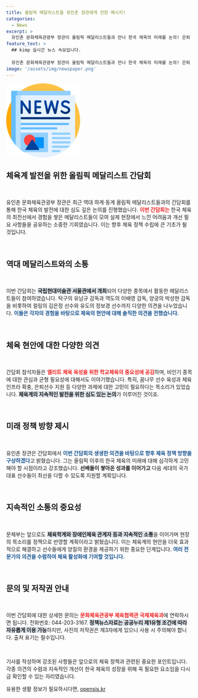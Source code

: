 ```yaml
---
title: 올림픽 메달리스트들 유인촌 장관에게 전한 메시지!
categories:
  - News
excerpt: >
  유인촌 문화체육관광부 장관이 올림픽 메달리스트들과 만나 한국 체육의 미래를 논의! 은퇴 후에도 현역으로 활발히 활동 중인 선수들의 생생한 의견이 정책에 반영될 예정. 한국 체육 발전의 새로운 전환점이 될 이 간담회, 그 결과는? 클릭하여 확인하세요!
feature_text: >
  ## kimp 실시간 뉴스 속보입니다.

  유인촌 문화체육관광부 장관이 올림픽 메달리스트들과 만나 한국 체육의 미래를 논의! 은퇴 후에도 현역으로 활발히 활동 중인 선수들의 생생한 의견이 정책에 반영될 예정. 한국 체육 발전의 새로운 전환점이 될 이 간담회, 그 결과는? 클릭하여 확인하세요!
image: '/assets/img/newspaper.png'
---
```


<p><img src="/assets/img/newspaper.png" alt="kimplant 속보" /></p>

<h2 data-ke-size="size26">체육계 발전을 위한 올림픽 메달리스트 간담회</h2>

<p data-ke-size="size16">&nbsp;</p>

<p>유인촌 문화체육관광부 장관은 최근 역대 하계·동계 올림픽 메달리스트들과의 간담회를 통해 한국 체육의 발전에 대한 심도 깊은 논의를 진행했습니다. <b><span style="color: #ee2323;">이번 간담회는</span></b> 한국 체육의 최전선에서 경험을 쌓은 메달리스트들이 모여 실제 현장에서 느낀 어려움과 개선 필요 사항들을 공유하는 소중한 기회였습니다. 이는 향후 체육 정책 수립에 큰 기초가 될 것입니다.</p>

<p data-ke-size="size16">&nbsp;</p>

<h2 data-ke-size="size26">역대 메달리스트와의 소통</h2>

<p data-ke-size="size16">&nbsp;</p>

<p>이번 간담회는 <b><span style="background-color: #21538527;">국립현대미술관 서울관에서 개최</span></b>되어 다양한 종목에서 활동한 메달리스트들이 참여하였습니다. 탁구의 유남규 감독과 역도의 이배영 감독, 양궁의 박성현 감독을 비롯하여 컬링의 김은정 선수와 유도의 정보경 선수까지 다양한 의견을 나누었습니다. <b><span style="color: #1a5490;">이들은 각자의 경험을 바탕으로 체육의 현안에 대해 솔직한 의견을 전했습니다.</span></b></p>

<p data-ke-size="size16">&nbsp;</p>

<h2 data-ke-size="size26">체육 현안에 대한 다양한 의견</h2>

<p data-ke-size="size16">&nbsp;</p>

<p>간담회 참석자들은 <b><span style="color: #ee2323;">엘리트 체육 육성을 위한 학교체육의 중요성에 공감</span></b>하며, 비인기 종목에 대한 관심과 균형 필요성에 대해서도 이야기했습니다. 특히, 꿈나무 선수 육성과 체육 인프라 확충, 은퇴선수 지원 등 다양한 과제에 대한 고민이 필요하다는 목소리가 있었습니다. <b><span style="background-color: #21538527;">체육계의 지속적인 발전을 위한 심도 있는 논의</span></b>가 이루어진 것이죠.</p>

<p data-ke-size="size16">&nbsp;</p>

<h2 data-ke-size="size26">미래 정책 방향 제시</h2>

<p data-ke-size="size16">&nbsp;</p>

<p>유인촌 장관은 간담회에서 <b><span style="color: #1a5490;">이번 간담회의 생생한 의견을 바탕으로 향후 체육 정책 방향을 구상하겠다</span></b>고 밝혔습니다. 그는 올림픽 이후의 한국 체육의 미래에 대해 심각하게 고민해야 할 시점이라고 강조했습니다. <b><span style="ee2323;">선배들이 쌓아온 성과를 이어가고</span></b> 다음 세대의 국가대표 선수들이 최선을 다할 수 있도록 지원할 계획입니다.</p>

<p data-ke-size="size16">&nbsp;</p>

<h2 data-ke-size="size26">지속적인 소통의 중요성</h2>

<p data-ke-size="size16">&nbsp;</p>

<p>문체부는 앞으로도 <b><span style="background-color: #21538527;">체육학계와 장애인체육 관계자 등과 지속적인 소통</span></b>을 이어가며 현장의 목소리를 정책으로 반영할 계획이라고 밝혔습니다. 이는 체육계의 현안을 더욱 효과적으로 해결하고 선수들에게 양질의 환경을 제공하기 위한 중요한 단계입니다. <b><span style="color: #1a5490;">여러 전문가의 의견을 수렴하여 체육 활성화에 기여할 것입니다.</span></b></p>

<p data-ke-size="size16">&nbsp;</p>

<h2 data-ke-size="size26">문의 및 저작권 안내</h2>

<p data-ke-size="size16">&nbsp;</p>

<p>이번 간담회에 대한 상세한 문의는 <b><span style="color: #ee2323;">문화체육관광부 체육협력관 국제체육과</span></b>에 연락하시면 됩니다. 전화번호: 044-203-3167. <b><span style="background-color: #21538527;">정책뉴스자료는 공공누리 제1유형 조건에 따라 자유롭게 이용 가능</span></b>하지만, 사진의 저작권은 제3자에게 있으니 사용 시 주의해야 합니다. 출처 표기는 필수입니다.</p>

<p data-ke-size="size16">&nbsp;</p>

<p>기사를 작성하며 강조된 사항들은 앞으로의 체육 정책과 관련된 중요한 포인트입니다. 각종 의견의 수렴과 지속적인 개선이 한국 체육의 성장을 위해 꼭 필요한 요소임을 다시금 확인할 수 있는 자리였습니다.</p>
유용한 생활 정보가 필요하시다면, <a href="https://opensis.kr" rel="dofollow">opensis.kr</a>


